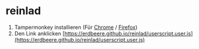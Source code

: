 # reinlad

1. Tampermonkey installieren (Für [Chrome](https://chrome.google.com/webstore/detail/tampermonkey/dhdgffkkebhmkfjojejmpbldmpobfkfo?hl=de) / [Firefox](https://addons.mozilla.org/de/firefox/addon/tampermonkey/))
2. Den Link anklicken [https://erdbeere.github.io/reinlad/userscript.user.js](https://erdbeere.github.io/reinlad/userscript.user.js)
